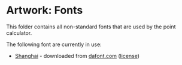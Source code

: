 # Artwork: Fonts
This folder contains all non-standard fonts that are used by the point calculator.

The following font are currently in use:

- [Shanghai](./shanghai/) - downloaded from [dafont.com](https://www.dafont.com/shanghai.font) ([license](./shanghai/english_.txt))

